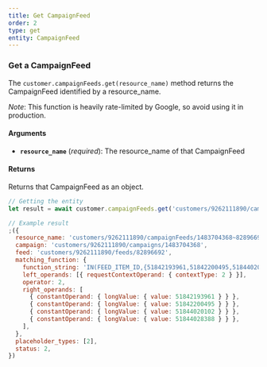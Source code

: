 ```yaml
---
title: Get CampaignFeed
order: 2
type: get
entity: CampaignFeed
---
```


### Get a CampaignFeed

The `customer.campaignFeeds.get(resource_name)` method returns the CampaignFeed identified by a resource_name.

_Note_: This function is heavily rate-limited by Google, so avoid using it in production.

#### Arguments

- **`resource_name`** (_required_): The resource_name of that CampaignFeed

#### Returns

Returns that CampaignFeed as an object.

```javascript
// Getting the entity
let result = await customer.campaignFeeds.get('customers/9262111890/campaignFeeds/1483704368~82896692')
```

```javascript
// Example result
;({
  resource_name: 'customers/9262111890/campaignFeeds/1483704368~82896692',
  campaign: 'customers/9262111890/campaigns/1483704368',
  feed: 'customers/9262111890/feeds/82896692',
  matching_function: {
    function_string: 'IN(FEED_ITEM_ID,{51842193961,51842200495,51844020102,51844028388})',
    left_operands: [{ requestContextOperand: { contextType: 2 } }],
    operator: 2,
    right_operands: [
      { constantOperand: { longValue: { value: 51842193961 } } },
      { constantOperand: { longValue: { value: 51842200495 } } },
      { constantOperand: { longValue: { value: 51844020102 } } },
      { constantOperand: { longValue: { value: 51844028388 } } },
    ],
  },
  placeholder_types: [2],
  status: 2,
})
```
